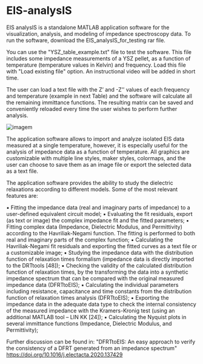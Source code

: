 # EIS-analysIS
EIS analysIS is a standalone MATLAB application software for the visualization, analysis, and modeling of impedance spectroscopy data.
To run the software, download the EIS_analysIS_for_testing rar file.

You can use the "YSZ_table_example.txt" file to test the software. This file includes some impedance measurements of a YSZ pellet, as a function of temperature (temperature values in Kelvin) and frequency. Load this file with "Load existing file" option. An instructional video will be added in short time.

The user can load a text file with the Z’ and -Z’’ values of each frequency and temperature (example in next Table) and the software will calculate all the remaining immittance functions. The resulting matrix can be saved and conveniently reloaded every time the user wishes to perform further analysis.

![imagem](https://user-images.githubusercontent.com/42448042/205509349-ee4ed2b2-4ddb-4189-a6ae-ef180a71904d.png)

The application software allows to import and analyze isolated EIS data measured at a single temperature, however, it is especially useful for the analysis of impedance data as a function of temperature. All graphics are customizable with multiple line styles, maker styles, colormaps, and the user can choose to save them as an image file or export the selected data as a text file.

The application software provides the ability to study the dielectric relaxations according to different models. Some of the most relevant features are:

▪ Fitting the impedance data (real and imaginary parts of impedance) to a user-defined equivalent circuit model;
▪ Evaluating the fit residuals, export (as text or image) the complex impedance fit and the fitted parameters;
▪ Fitting complex data (Impedance, Dielectric Modulus, and Permittivity) according to the Havriliak-Negami function. The fitting is performed to both real and imaginary parts of the complex function;
▪ Calculating the Havriliak-Negami fit residuals and exporting the fitted curves as a text file or a customizable image;
▪ Studying the impedance data with the distribution function of relaxation times formalism (impedance data is directly imported to the DRTtools [48]);
▪ Checking the validity of the calculated distribution function of relaxation times, by the transforming the data into a synthetic impedance spectrum that can be compared with the original measured impedance data (DFRTtoEIS);
▪ Calculating the individual parameters including resistance, capacitance and time constants from the distribution function of relaxation times analysis (DFRTtoEIS);
▪ Exporting the impedance data in the adequate data type to check the internal consistency of the measured impedance with the Kramers-Kronig test (using an additional MATLAB tool – LIN KK [24]);
▪ Calculating the Nyquist plots in several immittance functions (Impedance, Dielectric Modulus, and Permittivity);


Further discussion can be found in: "DFRTtoEIS: An easy approach to verify the consistency of a DFRT generated from an impedance spectrum" https://doi.org/10.1016/j.electacta.2020.137429
